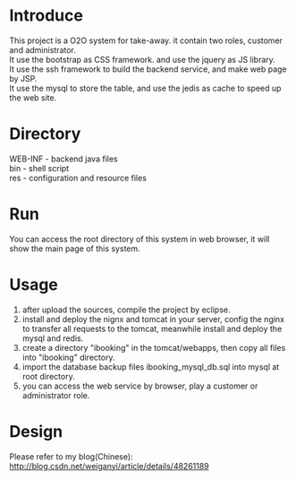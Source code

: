 Introduce
=====
This project is a O2O system for take-away. it contain two roles, customer and administrator.<br/>
It use the bootstrap as CSS framework. and use the jquery as JS library.</br>
It use the ssh framework to build the backend service, and make web page by JSP.<br/>
It use the mysql to store the table, and use the jedis as cache to speed up the web site.<br/>

Directory
=====
WEB-INF - backend java files<br/>
bin - shell script<br/>
res - configuration and resource files<br/>

Run
=====
You can access the root directory of this system in web browser, it will show the main page of this system.<br/>

Usage
====
1. after upload the sources, compile the project by eclipse.<br/>
2. install and deploy the nignx and tomcat in your server, config the nginx to transfer all requests to the tomcat, meanwhile install and deploy the mysql and redis.<br/>
3. create a directory "ibooking" in the tomcat/webapps, then copy all files into "ibooking" directory.<br/>
4. import the database backup files ibooking_mysql_db.sql into mysql at root directory.<br/>
5. you can access the web service by browser, play a customer or administrator role.<br/>

Design
=====
Please refer to my blog(Chinese):<br/>
http://blog.csdn.net/weiganyi/article/details/48261189<br/>
